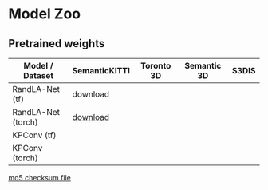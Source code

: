 # Model Zoo

## Pretrained weights

| Model / Dataset    | SemanticKITTI | Toronto 3D | Semantic 3D | S3DIS |
|--------------------|---------------|------------|-------------|-------|
| RandLA-Net (tf)    | download    |            |             |       |
| RandLA-Net (torch) | [download](https://storage.googleapis.com/open3d-releases/model-zoo/randlanet_semantickitti_202009090354utc.pth) |            |             |       |
| KPConv     (tf)    |               |            |             |       |
| KPConv     (torch) |               |            |             |       |


[md5 checksum file](?)
